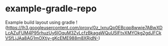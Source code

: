 # example-gradle-repo
Example build layout using gradle !(https://lh3.googleusercontent.com/proxy/0z_lxnuQp0EBcqp8wwie7ABwXDLcAZuFUM4P95rhuzUy6IOquM3ZvLcfzBkagaWQuU5IFtvXMYOkg2gdJFCkVSfLjJAa8AG1mOXtjy-gKcEME988m8XRjdN-)

